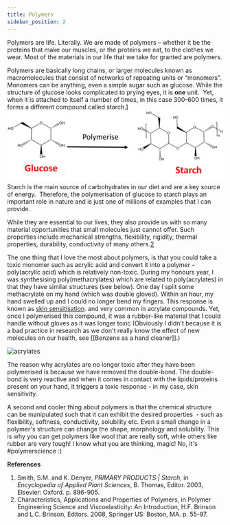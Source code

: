 ```yaml
---
title: Polymers
sidebar_position: 2
---
```


Polymers are life. Literally. We are made of polymers – whether it be the proteins that make our muscles, or the proteins we eat, to the clothes we wear. Most of the materials in our life that we take for granted are polymers.

Polymers are basically long chains, or larger molecules known as macromolecules that consist of networks of repeating units or “monomers”. Monomers can be anything, even a simple sugar such as glucose. While the structure of glucose looks complicated to prying eyes, it is **one** unit.  Yet, when it is attached to itself a number of times, in this case 300-600 times, it forms a different compound called starch.[1](https://www.sciencedirect.com/science/article/pii/B0122270509001198)
![polymers](../pictures/polymers1.png)
Starch is the main source of carbohydrates in our diet and are a key source of energy.  Therefore, the polymerisation of glucose to starch plays an important role in nature and is just one of millions of examples that I can provide.

While they are essential to our lives, they also provide us with so many material opportunities that small molecules just cannot offer. Such properties include mechanical strengths, flexibility, rigidity, thermal properties, durability, conductivity of many others.[2](https://link.springer.com/chapter/10.1007/978-0-387-73861-1_3)

The one thing that I love the most about polymers, is that you could take a toxic monomer such as acrylic acid and convert it into a polymer – poly(acrylic acid) which is relatively non-toxic. During my honours year, I was synthesising poly(methacrylates) which are related to poly(acrylates) in that they have similar structures (see below). One day I spilt some methacrylate on my hand (which was double gloved). Within an hour, my hand swelled up and I could no longer bend my fingers. This response is known as [skin sensitisation](https://joint-research-centre.ec.europa.eu/eu-reference-laboratory-alternatives-animal-testing-eurl-ecvam/alternative-methods-toxicity-testing/validated-test-methods-health-effects/skin-sensitisation_en#:~:text=Skin%20sensitisation%20is%20the%20regulatory,(ACD)%20may%20be%20provoked). and very common in acrylate compounds. Yet, once I polymerised this compound, it was a rubber-like material that I could handle without gloves as it was longer toxic (Obviously I didn't because it is a bad practice in research as we don't really know the effect of new molecules on our health, see [[Benzene as a hand cleaner]].)

![acrylates](../pictures/acryalates.png)

The reason why acrylates are no longer toxic after they have been polymerised is because we have removed the double-bond. The double-bond is very reactive and when it comes in contact with the lipids/proteins present on your hand, it triggers a toxic response - in my case, skin sensitivity.

A second and cooler thing about polymers is that the chemical structure can be manipulated such that it can exhibit the desired properties  - such as flexibility, softness, conductivity, solubility etc. Even a small change in a polymer's structure can change the shape, morphology and solubility. This is why you can get polymers like wool that are really soft, while others like rubber are very tough! I know what you are thinking, magic! No, it's #polymerscience :)

**References**

1. Smith, S.M. and K. Denyer, _PRIMARY PRODUCTS | Starch_, in _Encyclopedia of Applied Plant Sciences_, B. Thomas, Editor. 2003, Elsevier: Oxford. p. 896-905.
2. Characteristics, Applications and Properties of Polymers, in Polymer Engineering Science and Viscoelasticity: An Introduction, H.F. Brinson and L.C. Brinson, Editors. 2008, Springer US: Boston, MA. p. 55-97.